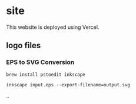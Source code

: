 # site

This website is deployed using Vercel.

## logo files

### EPS to SVG Conversion

```shell
brew install pstoedit inkscape
```

```shell
inkscape input.eps --export-filename=output.svg
```
..
